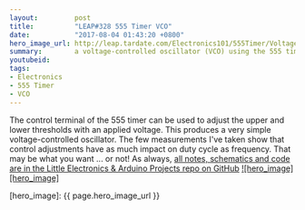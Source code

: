 ```yaml
---
layout:         post
title:          "LEAP#328 555 Timer VCO"
date:           "2017-08-04 01:43:20 +0800"
hero_image_url: http://leap.tardate.com/Electronics101/555Timer/VoltageControlledOscillator/assets/VoltageControlledOscillator_build.jpg
summary:        a voltage-controlled oscillator (VCO) using the 555 timer
youtubeid:
tags:
- Electronics
- 555 Timer
- VCO
---
```


The control terminal of the 555 timer can be used to adjust the upper and lower thresholds with an applied voltage.
This produces a very simple voltage-controlled oscillator.
The few measurements I've taken show that control adjustments have as much impact on duty cycle as frequency.
That may be what you want ... or not!
As always, [all notes, schematics and code are in the Little Electronics & Arduino Projects repo on GitHub][project]
[![hero_image][hero_image]][project]

[leap]: http://leap.tardate.com
[project]: https://github.com/tardate/LittleArduinoProjects/tree/master/Electronics101/555Timer/VoltageControlledOscillator
[hero_image]: {{ page.hero_image_url }}
